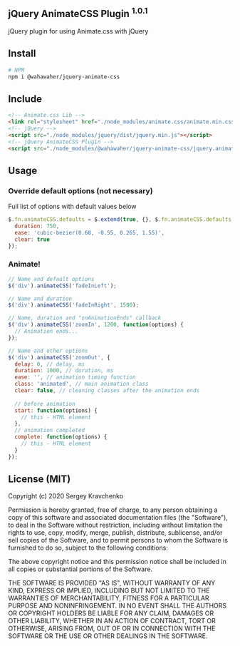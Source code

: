 jQuery AnimateCSS Plugin <sup>1.0.1</sup>
-------
jQuery plugin for using Animate.css with jQuery

## Install
```sh
# NPM
npm i @wahawaher/jquery-animate-css
```
## Include
```html
<!-- Animate.css Lib -->
<link rel="stylesheet" href="./node_modules/animate.css/animate.min.css">
<!-- jQuery -->
<script src="./node_modules/jquery/dist/jquery.min.js"></script>
<!-- jQuery AnimateCSS Plugin -->
<script src="./node_modules/@wahawaher/jquery-animate-css/jquery.animate.css.min.js"></script>
```
## Usage
### Override default options (not necessary)
Full list of options with default values below
```javascript
$.fn.animateCSS.defaults = $.extend(true, {}, $.fn.animateCSS.defaults, {
  duration: 750,
  ease: 'cubic-bezier(0.68, -0.55, 0.265, 1.55)',
  clear: true
});
```
### Animate!
```javascript
// Name and default options
$('div').animateCSS('fadeInLeft');

// Name and duration
$('div').animateCSS('fadeInRight', 1500);

// Name, duration and "onAnimationEnds" callback
$('div').animateCSS('zoomIn', 1200, function(options) {
  // Animation ends...
});

// Name and other options
$('div').animateCSS('zoomOut', {
  delay: 0, // delay, ms
  duration: 1000, // duration, ms
  ease: '', // animation timing function
  class: 'animated', // main animation class
  clear: false, // cleaning classes after the animation ends
  
  // before animation
  start: function(options) {
    // this - HTML element
  },
  // animation completed
  complete: function(options) {
    // this - HTML element
  }
});
```
## License (MIT)
Copyright (c) 2020 Sergey Kravchenko

Permission is hereby granted, free of charge, to any person obtaining a copy
of this software and associated documentation files (the "Software"), to deal
in the Software without restriction, including without limitation the rights
to use, copy, modify, merge, publish, distribute, sublicense, and/or sell
copies of the Software, and to permit persons to whom the Software is
furnished to do so, subject to the following conditions:

The above copyright notice and this permission notice shall be included in all
copies or substantial portions of the Software.

THE SOFTWARE IS PROVIDED "AS IS", WITHOUT WARRANTY OF ANY KIND, EXPRESS OR
IMPLIED, INCLUDING BUT NOT LIMITED TO THE WARRANTIES OF MERCHANTABILITY,
FITNESS FOR A PARTICULAR PURPOSE AND NONINFRINGEMENT. IN NO EVENT SHALL THE
AUTHORS OR COPYRIGHT HOLDERS BE LIABLE FOR ANY CLAIM, DAMAGES OR OTHER
LIABILITY, WHETHER IN AN ACTION OF CONTRACT, TORT OR OTHERWISE, ARISING FROM,
OUT OF OR IN CONNECTION WITH THE SOFTWARE OR THE USE OR OTHER DEALINGS IN THE
SOFTWARE.